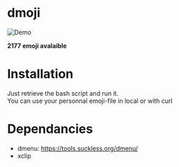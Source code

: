 # dmoji

![Demo](./doc/dmoji.gif)

**2177 emoji avalaible**

# Installation
Just retrieve the bash script and run it.  
You can use your personnal emoji-file in local or with curl  

# Dependancies

- dmenu: https://tools.suckless.org/dmenu/
- xclip
